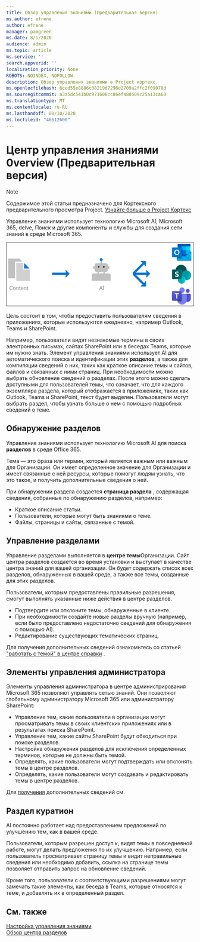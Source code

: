 ```yaml
---
title: Обзор управления знаниями (Предварительная версия)
ms.author: efrene
author: efrene
manager: pamgreen
ms.date: 8/1/2020
audience: admin
ms.topic: article
ms.service: ''
search.appverid: ''
localization_priority: None
ROBOTS: NOINDEX, NOFOLLOW
description: Обзор управления знаниями в Project кортекс.
ms.openlocfilehash: 6ced55e8886c08219d7296e2709a2ffc2f09078d
ms.sourcegitcommit: a3a5dc541b0c971608cc86ef480509c25a13ca60
ms.translationtype: MT
ms.contentlocale: ru-RU
ms.lasthandoff: 08/10/2020
ms.locfileid: "46612600"
---
```

# <a name="knowledge-management-0verview-preview"></a>Центр управления знаниями 0verview (Предварительная версия)

> [!Note] 
> Содержимое этой статьи предназначено для Кортексного предварительного просмотра Project. [Узнайте больше о Project Кортекс](https://aka.ms/projectcortex) 

Управление знаниями использует технологию Microsoft AI, Microsoft 365, delve, Поиск и другие компоненты и службы для создания сети знаний в среде Microsoft 365. 

   ![Процесс управления знаниями](../media/content-understanding/knowledge-management-flowchart.png) </br> 

Цель состоит в том, чтобы предоставить пользователям сведения в приложениях, которые используются ежедневно, например Outlook, Teams и SharePoint.

Например, пользователи видят незнакомые термины в своих электронных письмах, сайтах SharePoint или в беседах Teams, которые им нужно знать. Элемент управления знаниями использует AI для автоматического поиска и идентификации этих **разделов**, а также для компиляции сведений о них, таких как краткое описание темы и сайтов, файлов и связанных с ними страниц. При необходимости можно выбрать обновление сведений о разделах. После этого можно сделать доступными для пользователей темы, что означает, что для каждого экземпляра раздела, который отображается в приложениях, таких как Outlook, Teams и SharePoint, текст будет выделен. Пользователи могут выбрать раздел, чтобы узнать больше о нем с помощью подробных сведений о теме.


## <a name="topic-discovery"></a>Обнаружение разделов

Управление знаниями использует технологию Microsoft AI для поиска **разделов** в среде Office 365.

Тема — это фраза или термин, который является важным или важным для Организации. Он имеет определенное значение для Организации и имеет связанные с ней ресурсы, которые помогут людям узнать, что это такое, и получить дополнительные сведения о ней.

При обнаружении раздела создается **страница раздела** , содержащая сведения, собранные по обнаружению разделов, например:

- Краткое описание статьи.
- Пользователи, которые могут быть знаниями о теме.
- Файлы, страницы и сайты, связанные с темой.


## <a name="topic-management"></a>Управление разделами

Управление разделами выполняется в **центре темы**Организации. Сайт центра разделов создается во время установки и выступает в качестве центра знаний для вашей организации. Он будет содержать список всех разделов, обнаруженных в вашей среде, а также все темы, созданные для этих разделов. 

Пользователи, которым предоставлены правильные разрешения, смогут выполнять указанные ниже действия в центре разделов.

- Подтвердите или отклоните темы, обнаруженные в клиенте.
- При необходимости создайте новые разделы вручную (например, если было предоставлено недостаточно сведений для обнаружения с помощью AI).
- Редактирование существующих тематических страниц.</br>

Для получения дополнительных сведений ознакомьтесь со статьей ["работать с темой" в центре справки](work-with-topics.md) .  


## <a name="admin-controls"></a>Элементы управления администратора

Элементы управления администратора в центре администрирования Microsoft 365 позволяют управлять сетью знаний. Они позволяют глобальному администратору Microsoft 365 или администратору SharePoint:

- Управление тем, какие пользователи в организации могут просматривать темы в своих клиентских приложениях или в результатах поиска SharePoint.
- Управление тем, какие сайты SharePoint будут обходиться при поиске разделов.
- Настройка обнаружения разделов для исключения определенных терминов, которые не должны быть темой.
- Определять, какие пользователи могут подтверждать или отклонять темы в центре разделов.
- Определять, какие пользователи могут создавать и редактировать темы в центре разделов.

Для [получения](manage-knowledge-network.md) дополнительных сведений см. 

## <a name="topic-curation"></a>Раздел куратион

AI постоянно работает над предоставлением предложений по улучшению тем, как в вашей среде.

Пользователи, которым разрешен доступ к, видят темы в повседневной работе, могут делать предложения по их улучшению. Например, если пользователь просматривает страницу темы и видит неправильные сведения или необходимо добавить, ссылка на странице темы позволяет отправить запрос на обновление сведений.

Кроме того, пользователи с соответствующими разрешениями могут замечать такие элементы, как беседа в Teams, которые относятся к теме, и добавлять их в определенный раздел.




## <a name="see-also"></a>См. также
[Настройка управления знаниями](set-up-knowledge-network.md)</br>
[Обзор центра разделов](topic-center-overview.md)
